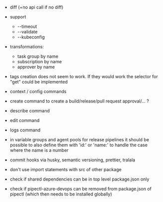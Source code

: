 * diff (+no api call if no diff)
* support
  * --timeout
  * --validate
  * --kubeconfig
* transformations:
  * task group by name
  * subscription by name
  * approver by name
* tags creation does not seem to work. If they would work the selector for "get" could be implemented
* context / config commands
* create command to create a build/release/pull request approval/... ?
* describe command
* edit command
* logs command
* in variable groups and agent pools for release pipelines it should be possible to also define them with 'id:' or 'name:' to handle the case where the name is a number
* commit hooks via husky, semantic versioning, prettier, tralala

* don't use import statements with src of other package
* check if shared dependencies can be in top level package.json only
* check if pipectl-azure-devops can be removed from package.json of pipectl (which then needs to be installed globally)
